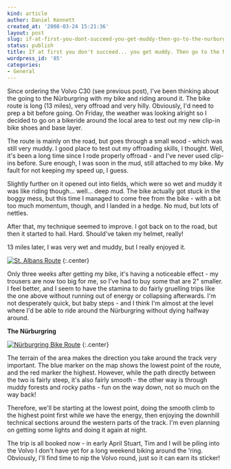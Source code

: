 ```yaml
---
kind: article
author: Daniel Kennett
created_at: '2008-03-24 15:21:36'
layout: post
slug: if-at-first-you-dont-succeed-you-get-muddy-then-go-to-the-nurburgring-anyway
status: publish
title: If at first you don't succeed... you get muddy. Then go to the Nürburgring anyway.
wordpress_id: '85'
categories:
- General
---
```


Since ordering the Volvo C30 (see previous post), I've been thinking about the going to the Nürburgring with my bike and riding around it. The bike route is long (13 miles), very offroad and very hilly. Obviously, I'd need to prep a bit before going. On Friday, the weather was looking alright so I decided to go on a bikeride around the local area to test out my new clip-in bike shoes and base layer.

The route is mainly on the road, but goes through a small wood - which was still very muddy. I good place to test out my offroading skills, I thought. Well, it's been a long time since I rode properly offroad - and I've never used clip-ins before. Sure enough, I was soon in the mud, still attached to my bike. My fault for not keeping my speed up, I guess. 

Slightly further on it opened out into fields, which were so wet and muddy it was like riding though... well... deep mud. The bike actually got stuck in the boggy mess, but this time I managed to come free from the bike - with a bit too much momentum, though, and I landed in a hedge. No mud, but lots of nettles. 

After that, my technique seemed to improve. I got back on to the road, but then it started to hail. Hard. Should've taken my helmet, really! 

13 miles later, I was very wet and muddy, but I really enjoyed it. 

<a href='/pictures/for_posts/2008/03/longroute.png' title='St. Albans Route'><img src='/pictures/for_posts/2008/03/longroute.png' alt='St. Albans Route' /></a>
{:.center}

<!--more-->

Only three weeks after getting my bike, it's having a noticeable effect - my trousers are now too big for me, so I've had to buy some that are 2" smaller. I feel better, and I seem to have the stamina to do fairly gruelling trips like the one above without running out of energy or collapsing afterwards. I'm not desperately quick, but baby steps - and I think I'm almost at the level where I'd be able to ride around the Nürburgring without dying halfway around.

<strong>The Nürburgring</strong>

<a href='/pictures/for_posts/2008/03/ringroute.jpg' title='Nürburgring Bike Route'><img src='/pictures/for_posts/2008/03/ringroute.jpg' alt='Nürburgring Bike Route' /></a>
{:.center}

The terrain of the area makes the direction you take around the track very important. The blue marker on the map shows the lowest point of the route, and the red marker the highest. However, while the path directly between the two is fairly steep, it's also fairly smooth - the other way is through muddy forests and rocky paths - fun on the way down, not so much on the way back! 

Therefore, we'll be starting at the lowest point, doing the smooth climb to the highest point first while we have the energy, then enjoying the downhill technical sections around the western parts of the track. I'm even planning on getting some lights and doing it again at night.

The trip is all booked now - in early April Stuart, Tim and I will be piling into the Volvo I don't have yet for a long weekend biking around the 'ring. Obviously, I'll find time to nip the Volvo round, just so it can earn its sticker! 